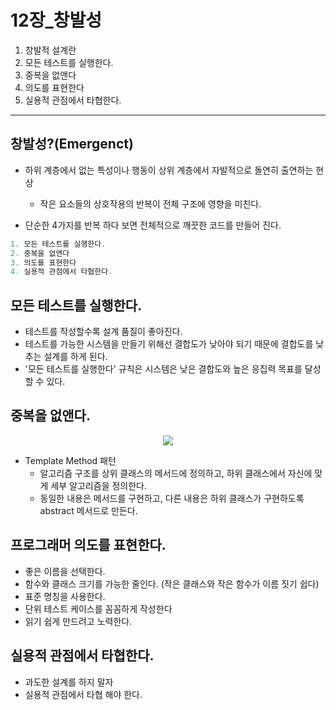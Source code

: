 # 12장_창발성

1. 창발적 설계란
2. 모든 테스트를 실행한다.
3. 중복을 없앤다
4. 의도를 표현한다
5. 실용적 관점에서 타협한다.

---

## 창발성?(Emergenct)

- 하위 계층에서 없는 특성이나 행동이 상위 계층에서 자발적으로 돌연히 출연하는 현상
    - 작은 요소들의 상호작용의 반복이 전체 구조에 영향을 미친다.

- 단순한 4가지를 반복 하다 보면 전체적으로 깨끗한 코드를 만들어 진다.

```csharp
1. 모든 테스트를 실행한다.
2. 중복을 없앤다
3. 의도를 표현한다
4. 실용적 관점에서 타협한다.
```

## 모든 테스트를 실행한다.

- 테스트를 작성할수록 설계 품질이 좋아진다.
- 테스트를 가능한 시스템을 만들기 위해선 결합도가 낮아야 되기 때문에 결합도를 낮추는 설계를 하게 된다.
- '모든 테스트를 실행한다' 규칙은 시스템은 낮은 결합도와 높은 응집력 목표를 달성할 수 있다.

 

## 중복을 없앤다.

<p align="center">
  <img src="https://user-images.githubusercontent.com/80144039/173961916-d6c7743f-9a3a-4b7c-a5a6-e5e0a8347dae.png" />
</p>

- Template Method 패턴
    - 알고리즘 구조를 상위 클래스의 메서드에 정의하고, 하위 클래스에서 자신에 맞게 세부 알고리즘을 정의한다.
    - 동일한 내용은 메서드를 구현하고, 다른 내용은 하위 클래스가 구현하도록 abstract 메서드로 만든다.

## 프로그래머 의도를 표현한다.

- 좋은 이름을 선택한다.
- 함수와 클래스 크기를 가능한 줄인다. (작은 클래스와 작은 함수가 이름 짓기 쉽다)
- 표준 명칭을 사용한다.
- 단위 테스트 케이스를 꼼꼼하게 작성한다
- 읽기 쉽게 만드려고 노력한다.

## 실용적 관점에서 타협한다.

- 과도한 설계를 하지 말자
- 실용적 관점에서 타협 해야 한다.
